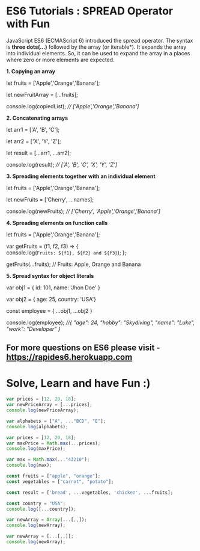 # ES6 Tutorials : SPREAD Operator with Fun

JavaScript ES6 (ECMAScript 6) introduced the spread operator. The syntax is **three dots(...)** followed by the array (or iterable*).
It expands the array into individual elements. So, it can be used to expand the array in a places where zero or more elements are expected.

**1. Copying an array**

let fruits = ['Apple','Orange','Banana'];

let newFruitArray = [...fruits];

console.log(copiedList);   *// ['Apple','Orange','Banana']*

**2. Concatenating arrays**

let arr1 = ['A', 'B', 'C'];

let arr2 = ['X', 'Y', 'Z'];

let result = [...arr1, ...arr2];

console.log(result);   *// ['A', 'B', 'C', 'X', 'Y', 'Z']*

**3. Spreading elements together with an individual element**

let fruits = ['Apple','Orange','Banana'];

let newFruits = ['Cherry', ...names];

console.log(newFruits);   *// ['Cherry', 'Apple','Orange','Banana']*

**4. Spreading elements on function calls**

let fruits = ['Apple','Orange','Banana'];

var getFruits = (f1, f2, f3) => {  
    console.log(``Fruits: ${f1}, ${f2} and ${f3}``);
};

getFruits(...fruits); // Fruits: Apple, Orange and Banana

**5. Spread syntax for object literals**

var obj1 = { id: 101, name: 'Jhon Doe' }

var obj2 = { age: 25, country: 'USA'}

const employee = { ...obj1, ...obj2 }

console.log(employee);
*//{ "age": 24, "hobby": "Skydiving", "name": "Luke", "work": "Developer" }*

## For more questions on ES6 please visit - https://rapides6.herokuapp.com


# Solve, Learn and have Fun :)


```javascript runnable
var prices = [12, 20, 18];
var newPriceArray = [...prices];
console.log(newPriceArray);
```

```javascript runnable
var alphabets = ["A", ..."BCD", "E"];
console.log(alphabets);
```

```javascript runnable
var prices = [12, 20, 18];
var maxPrice = Math.max(...prices);
console.log(maxPrice);
```

```javascript runnable
var max = Math.max(..."43210");
console.log(max);
```

```javascript runnable
const fruits = ["apple", "orange"];
const vegetables = ["carrot", "potato"];

const result = ['bread', ...vegetables, 'chicken', ...fruits];
```

```javascript runnable
const country = "USA";
console.log([...country]);
```

```javascript runnable
var newArray = Array(...[,,]);
console.log(newArray);
```

```javascript runnable
var newArray = [...[,,]];
console.log(newArray);
```
